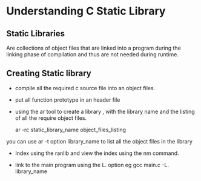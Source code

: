 # Understanding C Static Library

## Static Libraries
Are collections of object files that are linked into a program during the linking phase of compilation and thus are not needed during runtime.

## Creating Static library
* compile all the required c source file into an object files.
* put all function prototype in an header file
* using the ar tool to create a library , with the library name and the listing of all the require object files. 
	
	ar -rc static_library_name object_files_listing

you can use 
	ar -t option library_name 
to list all the object files in the library

* Index using the ranlib and view the index using the nm command.

* link to the main program using the L. option
	eg gcc main.c -L. library_name

